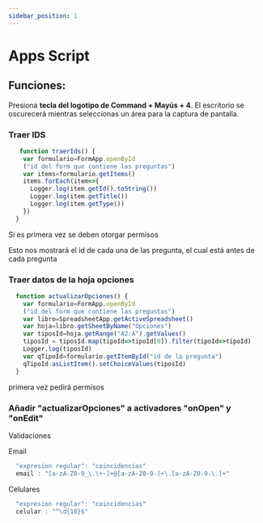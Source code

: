 ```yaml
---
sidebar_position: 1
---
```


# Apps Script

## Funciones:

Presiona **tecla del logotipo de Command + Mayús + 4**. El escritorio se oscurecerá mientras seleccionas un área para la captura de pantalla.


### Traer IDS
```jsx
   function traerIds() {
    var formulario=FormApp.openById
    ("id del form que contiene las preguntas")
    var items=formulario.getItems()
    items.forEach(item=>{
      Logger.log(item.getId().toString())
      Logger.log(item.getTitle())
      Logger.log(item.getType())
    })
  }
```

Si es primera vez se deben otorgar permisos

Esto nos mostrará el id de cada una de las pregunta, el cual está antes de cada pregunta

### Traer datos de la hoja opciones
```jsx
  function actualizarOpciones() {
    var formulario=FormApp.openById
    ("id del form que contiene las preguntas")
    var libro=SpreadsheetApp.getActiveSpreadsheet()
    var hoja=libro.getSheetByName("Opciones")
    var tiposId=hoja.getRange("A2:A").getValues()
    tiposId = tiposId.map(tipoId=>tipoId[0]).filter(tipoId=>tipoId)
    Logger.log(tiposId)
    var qTipoId=formulario.getItemById("id de la pregunta")  
    qTipoId.asListItem().setChoiceValues(tiposId)
  }
```

primera vez pedirá permisos

### Añadir "actualizarOpciones" a activadores "onOpen"  y "onEdit"

Validaciones

Email
```jsx
  "expresion regular": "coincidencias"
  email : "[a-zA-Z0-9_\.\+-]+@[a-zA-Z0-9-]+\.[a-zA-Z0-9-\.]+"
```
Celulares
```jsx
  "expresion regular": "coincidencias"
  celular : "^\d{10}$"
```
